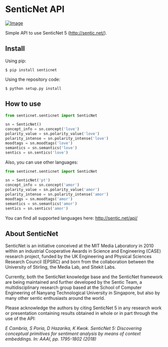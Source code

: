 # SenticNet API

[![Image](https://zenodo.org/badge/doi/10.5281/zenodo.9805.png "DOI") ](https://doi.org/10.5281/zenodo.9805 "DOI")

Simple API to use SenticNet 5 (http://sentic.net/).


## Install

Using pip:

```
$ pip install senticnet
```

Using the repository code:

```
$ python setup.py install
```

## How to use

```python
from senticnet.senticnet import SenticNet

sn = SenticNet()
concept_info = sn.concept('love')
polarity_value = sn.polarity_value('love')
polarity_intense = sn.polarity_intense('love')
moodtags = sn.moodtags('love')
semantics = sn.semantics('love')
sentics = sn.sentics('love')
```

Also, you can use other languages:

```python
from senticnet.senticnet import SenticNet

sn = SenticNet('pt')
concept_info = sn.concept('amor')
polarity_value = sn.polarity_value('amor')
polarity_intense = sn.polarity_intense('amor')
moodtags = sn.moodtags('amor')
semantics = sn.semantics('amor')
sentics = sn.sentics('amor')
```

You can find all supported languages here: http://sentic.net/api/

## About SenticNet

SenticNet is an initiative conceived at the MIT Media Laboratory in 2010 within an industrial Cooperative Awards in Science and Engineering (CASE) research project, funded by the UK Engineering and Physical Sciences Research Council (EPSRC) and born from the collaboration between the University of Stirling, the Media Lab, and Sitekit Labs.

Currently, both the SenticNet knowledge base and the SenticNet framework are being maintained and further developed by the Sentic Team, a multidisciplinary research group based at the School of Computer Engineering of Nanyang Technological University in Singapore, but also by many other sentic enthusiasts around the world.

Please acknowledge the authors by citing SenticNet 5 in any research work or presentation containing results obtained in whole or in part through the use of the API:

*E Cambria, S Poria, D Hazarika, K Kwok. SenticNet 5: Discovering conceptual primitives for sentiment analysis by means of context embeddings. In: AAAI, pp. 1795-1802 (2018)*
